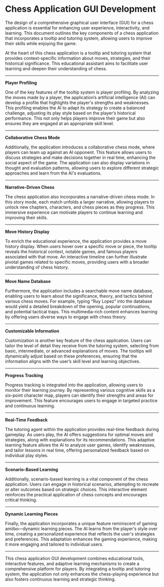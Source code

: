 # Chess Application GUI Development

The design of a comprehensive graphical user interface (GUI) for a chess application is essential for enhancing user experience, interactivity, and learning. This document outlines the key components of a chess application that incorporates a tooltip and tutoring system, allowing users to improve their skills while enjoying the game.

At the heart of this chess application is a tooltip and tutoring system that provides context-specific information about moves, strategies, and their historical significance. This educational assistant aims to facilitate user learning and deepen their understanding of chess.

---

**Player Profiling**

One of the key features of the tooltip system is player profiling. By analyzing the moves made by a player, the application’s artificial intelligence (AI) can develop a profile that highlights the player's strengths and weaknesses. This profiling enables the AI to adapt its strategy to create a balanced challenge, adjusting its play style based on the player’s historical performance. This not only helps players improve their game but also ensures they are engaged at an appropriate skill level.

---

**Collaborative Chess Mode**

Additionally, the application introduces a collaborative chess mode, where players can team up against an AI opponent. This feature allows users to discuss strategies and make decisions together in real time, enhancing the social aspect of the game. The application can also display variations in thought and evaluation patterns, allowing users to explore different strategic approaches and learn from the AI's evaluations.

---

**Narrative-Driven Chess**

The chess application also incorporates a narrative-driven chess mode. In this story mode, each match unfolds a larger narrative, allowing players to unlock new chapters, characters, and chess pieces as they progress. This immersive experience can motivate players to continue learning and improving their skills.

---

**Move History Display**

To enrich the educational experience, the application provides a move history display. When users hover over a specific move or piece, the tooltip reveals the historical context, notable games, and famous players associated with that move. An interactive timeline can further illustrate pivotal games related to specific moves, providing users with a broader understanding of chess history.

---

**Move Name Database**

Furthermore, the application includes a searchable move name database, enabling users to learn about the significance, theory, and tactics behind various chess moves. For example, typing “Ruy Lopez” into the database would yield a detailed breakdown of the opening, popular continuations, and potential tactical traps. This multimedia-rich content enhances learning by offering users diverse ways to engage with chess theory.

---

**Customizable Information**

Customization is another key feature of the chess application. Users can tailor the level of detail they receive from the tutoring system, selecting from basic, intermediate, or advanced explanations of moves. The tooltips will dynamically adjust based on these preferences, ensuring that the information aligns with the user’s skill level and learning objectives.

---

**Progress Tracking**

Progress tracking is integrated into the application, allowing users to monitor their learning journey. By representing various cognitive skills as a six-point character map, players can identify their strengths and areas for improvement. This feature encourages users to engage in targeted practice and continuous learning.

---

**Real-Time Feedback**

The tutoring agent within the application provides real-time feedback during gameplay. As users play, the AI offers suggestions for optimal moves and strategies, along with explanations for its recommendations. This adaptive learning feature allows the AI to analyze user games, identify weaknesses, and tailor lessons in real time, offering personalized feedback based on individual play styles.

---

**Scenario-Based Learning**

Additionally, scenario-based learning is a vital component of the chess application. Users can engage in historical scenarios, attempting to recreate or alter outcomes based on strategic choices. This interactive element reinforces the practical application of chess concepts and encourages critical thinking.

---

**Dynamic Learning Pieces**

Finally, the application incorporates a unique feature reminiscent of gaming amiibo—dynamic learning pieces. The AI learns from the player's style over time, creating a personalized experience that reflects the user's strategies and preferences. This adaptation enhances the gaming experience, making it more engaging and tailored to individual users.

---

This chess application GUI development combines educational tools, interactive features, and adaptive learning mechanisms to create a comprehensive platform for players. By integrating a tooltip and tutoring system, the application not only enhances the chess-playing experience but also fosters continuous learning and strategic thinking.